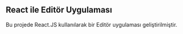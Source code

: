 
## React ile Editör Uygulaması
Bu projede React.JS kullanılarak bir  Editör uygulaması geliştirilmiştir. 
